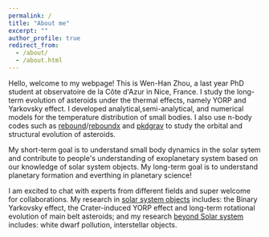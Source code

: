 ```yaml
---
permalink: /
title: "About me"
excerpt: ""
author_profile: true
redirect_from: 
  - /about/
  - /about.html
---
```


Hello, welcome to my webpage! This is Wen-Han Zhou, a last year PhD student at observatoire de la Côte d'Azur in Nice, France. I study the long-term evolution of asteroids under the thermal effects, namely YORP and Yarkovsky effect. I developed analytical,semi-analytical, and numerical models for the temperature distribution of small bodies. I also use n-body codes such as [rebound](https://rebound.readthedocs.io/en/latest/)/[reboundx](https://reboundx.readthedocs.io/en/latest/) and [pkdgrav]() to study the orbital and structural evolution of asteroids. 

 My short-term goal is to understand small body dynamics in the solar sytem and contribute to people's understanding of exoplanetary system based on our knowledge of solar system objects. My long-term goal is to understand planetary formation and everthing in planetary science! 

 I am excited to chat with experts from different fields and super welcome for collaborations. My research in [solar system objects](https://wh-zhou.github.io/solar_system) includes: the Binary Yarkovsky effect, the Crater-induced YORP effect and long-term rotational evolution of main belt asteroids; and my research [beyond Solar system](https://wh-zhou.github.io/extrasolar_system/) includes: white dwarf pollution, interstellar objects.



